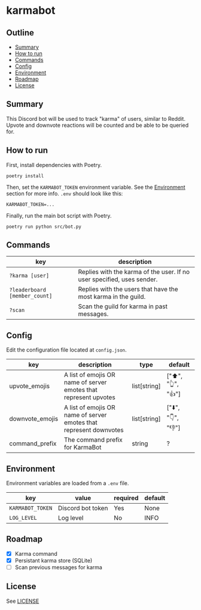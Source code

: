# karmabot <!-- omit in toc -->

## Outline <!-- omit in toc -->

- [Summary](#summary)
- [How to run](#how-to-run)
- [Commands](#commands)
- [Config](#config)
- [Environment](#environment)
- [Roadmap](#roadmap)
- [License](#license)

## Summary

This Discord bot will be used to track "karma" of users, similar to Reddit. Upvote and downvote reactions will be counted and be able to be queried for.

## How to run

First, install dependencies with Poetry.

`poetry install`

Then, set the `KARMABOT_TOKEN` environment variable. See the [Environment](#environment) section for more info. `.env` should look like this:

```
KARMABOT_TOKEN=...
```

Finally, run the main bot script with Poetry.

`poetry run python src/bot.py`

## Commands

| key                           | description                                                            |
| ----------------------------- | ---------------------------------------------------------------------- |
| `?karma [user]`               | Replies with the karma of the user. If no user specified, uses sender. |
| `?leaderboard [member_count]` | Replies with the users that have the most karma in the guild.          |
| `?scan`                       | Scan the guild for karma in past messages.                             |

## Config

Edit the configuration file located at `config.json`.

| key             | description                                                        | type         | default            |
| --------------- | ------------------------------------------------------------------ | ------------ | ------------------ |
| upvote_emojis   | A list of emojis OR name of server emotes that represent upvotes   | list[string] | ["⬆️", "👆", "👍"] |
| downvote_emojis | A list of emojis OR name of server emotes that represent downvotes | list[string] | ["⬇️", "👇", "👎"] |
| command_prefix  | The command prefix for KarmaBot                                    | string       | ?                  |

## Environment

Environment variables are loaded from a `.env` file.

| key              | value             | required | default |
| ---------------- | ----------------- | -------- | ------- |
| `KARMABOT_TOKEN` | Discord bot token | Yes      | None    |
| `LOG_LEVEL`      | Log level         | No       | INFO    |

## Roadmap

- [x] Karma command
- [x] Persistant karma store (SQLite)
- [ ] Scan previous messages for karma

## License

See [LICENSE](https://github.com/bqrichards/karmabot/blob/main/LICENSE)
